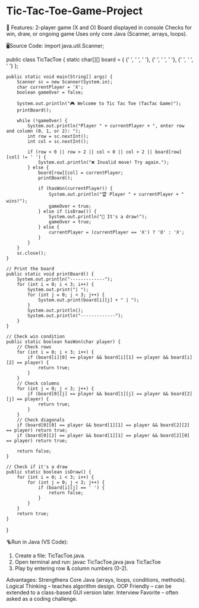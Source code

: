 # Tic-Tac-Toe-Game-Project
📌 Features: 
2-player game (X and O)
Board displayed in console
Checks for win, draw, or ongoing game
Uses only core Java (Scanner, arrays, loops).


🖥️Source Code:
import java.util.Scanner;

public class TicTacToe {
    static char[][] board = {
        {' ', ' ', ' '},
        {' ', ' ', ' '},
        {' ', ' ', ' '}
    };

    public static void main(String[] args) {
        Scanner sc = new Scanner(System.in);
        char currentPlayer = 'X';
        boolean gameOver = false;

        System.out.println("🎮 Welcome to Tic Tac Toe (TacTac Game)");
        printBoard();

        while (!gameOver) {
            System.out.println("Player " + currentPlayer + ", enter row and column (0, 1, or 2): ");
            int row = sc.nextInt();
            int col = sc.nextInt();

            if (row < 0 || row > 2 || col < 0 || col > 2 || board[row][col] != ' ') {
                System.out.println("❌ Invalid move! Try again.");
            } else {
                board[row][col] = currentPlayer;
                printBoard();

                if (hasWon(currentPlayer)) {
                    System.out.println("🏆 Player " + currentPlayer + " wins!");
                    gameOver = true;
                } else if (isDraw()) {
                    System.out.println("🤝 It's a draw!");
                    gameOver = true;
                } else {
                    currentPlayer = (currentPlayer == 'X') ? 'O' : 'X';
                }
            }
        }
        sc.close();
    }

    // Print the board
    public static void printBoard() {
        System.out.println("-------------");
        for (int i = 0; i < 3; i++) {
            System.out.print("| ");
            for (int j = 0; j < 3; j++) {
                System.out.print(board[i][j] + " | ");
            }
            System.out.println();
            System.out.println("-------------");
        }
    }

    // Check win condition
    public static boolean hasWon(char player) {
        // Check rows
        for (int i = 0; i < 3; i++) {
            if (board[i][0] == player && board[i][1] == player && board[i][2] == player) {
                return true;
            }
        }
        // Check columns
        for (int j = 0; j < 3; j++) {
            if (board[0][j] == player && board[1][j] == player && board[2][j] == player) {
                return true;
            }
        }
        // Check diagonals
        if (board[0][0] == player && board[1][1] == player && board[2][2] == player) return true;
        if (board[0][2] == player && board[1][1] == player && board[2][0] == player) return true;

        return false;
    }

    // Check if it's a draw
    public static boolean isDraw() {
        for (int i = 0; i < 3; i++) {
            for (int j = 0; j < 3; j++) {
                if (board[i][j] == ' ') {
                    return false;
                }
            }
        }
        return true;
    }
}


🪜Run in Java (VS Code):
1. Create a file: TicTacToe.java.
2. Open terminal and run: javac TicTacToe.java
                          java TicTacToe
3. Play by entering row & column numbers (0-2).


Advantages:
Strengthens Core Java (arrays, loops, conditions, methods).
Logical Thinking – teaches algorithm design.
OOP Friendly – can be extended to a class-based GUI version later.
Interview Favorite – often asked as a coding challenge.
